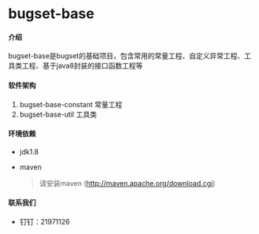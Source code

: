 # bugset-base

#### 介绍
bugset-base是bugset的基础项目，包含常用的常量工程、自定义异常工程、工具类工程、基于java8封装的接口函数工程等

#### 软件架构
1. bugset-base-constant 常量工程
2. bugset-base-util 工具类

#### 环境依赖
* jdk1.8
* maven
  
    > 请安装maven (http://maven.apache.org/download.cgi)

#### 联系我们
- 钉钉：21971126